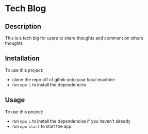 # Tech Blog

## Description

This is a tech blg for users to share thoughts and comment on others thoughts

## Installation

To use this project:
- clone the repo off of githib onto your local machine
- run `npm i` to install the dependencies

## Usage

To use this project: 
- run `npm i` to install the dependencies if you haven't already
- run `npm start` to start the app